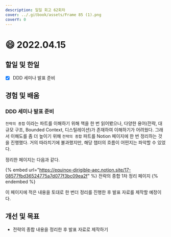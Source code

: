 ```yaml
---
description: 일일 회고 62회차
cover: ../.gitbook/assets/Frame 85 (1).png
coverY: 0
---
```


# 😄 2022.04.15

## 할일 및 한일

* [x] DDD 세미나 발표 준비

## 경험 및 배움

### DDD 세미나 발표 준비

`전략의 종합` 이라는 파트를 이해하기 위해 책을 한 번 읽어봤으나, 다양한 용어(전략, 대규모 구조, Bounded Context, 디스틸레이션)가 존재하여 이해하기가 어려웠다. 그래서 이해도를 좀 더 높이기 위해 `전략의 종합` 파트를 Notion 페이지에 한 번 정리하는 것을 진행했다. 거의 따라치기에 불과했지만, 해당 챕터의 흐름이 어떤지는 파악할 수 있었다.&#x20;



정리한 페이지는 다음과 같다.

{% embed url="https://equinox-dirigible-aec.notion.site/17-08577fbd36524775a7d077f3bc09ea2f" %}
전략의 종합 1차 정리 페이지
{% endembed %}

이 페이지에 적은 내용을 토대로 한 번더 정리를 진행한 후 발표 자료를 제작할 예정이다.

## 개선 및 목표

* 전략의 종합 내용을 정리한 후 발표 자료로 제작하기
